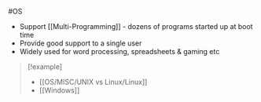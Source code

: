 #OS 
- Support [[Multi-Programming]] - dozens of programs started up at boot time
- Provide good support to a single user
- Widely used for word processing, spreadsheets & gaming etc

>[!example]
>- [[OS/MISC/UNIX vs Linux/Linux]]
>- [[Windows]]
